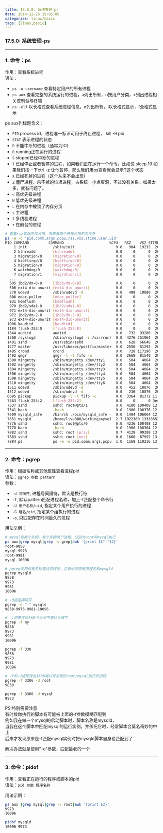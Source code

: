 ```yaml
---
title: 17.5.0: 系统管理-ps
date: 2014-12-26 19:05:00
categories: linux/basic
tags: [linux,basic]
---
```

### 17.5.0: 系统管理-ps

---

### 1. 命令：ps
作用：查看系统进程  
语法：  
- `ps -u username` 查看特定用户的所有进程
- `ps aux` 查看完整的系统运行的进程，a列出所有，u按用户分类，x列出进程相关控制台与终端
- `ps -elf` 以长格式查看系统进程信息，e列出所有，l以长格式显示，f全格式显示

ps aux列标题含义：
- `PID` process id，进程唯一标识可用于终止进程， kill -9 pid
- `STAT` 表示进程的状态
- `D` 不能中断的进程（通常为IO）
- `R` running正在运行的进程
- `S` stoped已经中断的进程
- `T` 已经停止或者暂停的进程，如果我们正在运行一个命令，比如说 sleep 10 如果我们按一下ctrl -z 让他暂停，那么我们用ps查看就会显示T这个状态
- `X` 已经死掉的进程（这个从来不会出现）
- `Z` 僵尸进程，杀不掉的垃圾进程，占系统一小点资源，不过没有关系。如果太多，就有问题了。
- `<` 高优先级进程
- `N` 低优先级进程
- `L` 在内存中被锁了内存分页
- `s` 主进程
- `l` 多线程进程
- `+` 在前台的进程

``` bash
# 查看rsz实际内存占用，用来看哪个进程占用的内存多
ps -e -o 'pid,comm,args,pcpu,rsz,vsz,stime,user,uid'
PID COMMAND         COMMAND                     %CPU   RSZ    VSZ STIME USER       UID
    1 init            /sbin/init                   0.0   984  19232  2015 root         0
    2 kthreadd        [kthreadd]                   0.0     0      0  2015 root         0
    3 migration/0     [migration/0]                0.0     0      0  2015 root         0
    4 ksoftirqd/0     [ksoftirqd/0]                0.0     0      0  2015 root         0
    5 migration/0     [migration/0]                0.0     0      0  2015 root         0
    6 watchdog/0      [watchdog/0]                 0.0     0      0  2015 root         0
    7 migration/1     [migration/1]                0.0     0      0  2015 root         0
  ...
  505 jbd2/dm-0-8     [jbd2/dm-0-8]                0.0     0      0  2015 root         0
  506 ext4-dio-unwrit [ext4-dio-unwrit]            0.0     0      0  2015 root         0
  578 udevd           /sbin/udevd -d               0.0   408  10880  2015 root         0
  806 edac-poller     [edac-poller]                0.0     0      0  2015 root         0
  931 kdmflush        [kdmflush]                   0.0     0      0  2015 root         0
  970 jbd2/sda1-8     [jbd2/sda1-8]                0.0     0      0  2015 root         0
  971 ext4-dio-unwrit [ext4-dio-unwrit]            0.0     0      0  2015 root         0
  972 jbd2/dm-2-8     [jbd2/dm-2-8]                0.0     0      0  2015 root         0
  973 ext4-dio-unwrit [ext4-dio-unwrit]            0.0     0      0  2015 root         0
 1006 kauditd         [kauditd]                    0.0     0      0  2015 root         0
 1184 flush-253:0     [flush-253:0]                0.0     0      0  2015 root         0
 1344 auditd          auditd                       0.0   732  93200  2015 root         0
 1360 rsyslogd        /sbin/rsyslogd -i /var/run/  0.0  4276 251964  2015 root         0
 1401 sshd            /usr/sbin/sshd               0.0   628  66648  2015 root         0
 1477 master          /usr/libexec/postfix/master  0.0  2556  81292  2015 root         0
 1485 crond           crond                        0.0   728 117296  2015 root         0
 1492 qmgr            qmgr -l -t fifo -u           0.0  2668  81540  2015 postfix     89
 1500 mingetty        /sbin/mingetty /dev/tty1     0.0   504   4064  2015 root         0
 1502 mingetty        /sbin/mingetty /dev/tty2     0.0   504   4064  2015 root         0
 1504 mingetty        /sbin/mingetty /dev/tty3     0.0   504   4064  2015 root         0
 1506 mingetty        /sbin/mingetty /dev/tty4     0.0   504   4064  2015 root         0
 1508 mingetty        /sbin/mingetty /dev/tty5     0.0   504   4064  2015 root         0
 1510 mingetty        /sbin/mingetty /dev/tty6     0.0   504   4064  2015 root         0
 1511 udevd           /sbin/udevd -d               0.0   452  10876  2015 root         0
 1512 udevd           /sbin/udevd -d               0.0   236  10876  2015 root         0
 6695 pickup          pickup -l -t fifo -u         0.0  3364  81372 11:37 postfix     89
 7363 flush-253:2     [flush-253:2]                0.0     0      0 Dec21 root         0
 7537 sshd            sshd: root@pts/1             0.0  4180 100408 12:41 root         0
 7541 bash            -bash                        0.0  1960 108376 12:41 root         0
 7609 mysqld_safe     /bin/sh ./bin/mysqld_safe -  0.0  1484 106064 12:46 root         0
 7651 mysqld          /home/live800/working/mysql  2.7 1922380 13338652 12:46 root     0
 7776 sshd            sshd: root@pts/0             0.0  4236 100408 12:52 root         0
 7778 bash            -bash                        0.0  1960 108304 12:52 root         0
 7882 sshd            sshd: root [priv]            0.7  4128  99308 13:00 root         0
 7883 sshd            sshd: root [net]             0.0  1660  67992 13:00 sshd        74
 7884 ps              ps -e -o pid,comm,args,pcpu  1.0  1168 110236 13:00 root         0
```

---

### 2. 命令：pgrep
作用：根据名称或其他属性查看进程pid  
语法：`pgrep 参数 pattern`  
参数：
- `-d 间隔符`, 进程号间隔符，默认是换行符
- `-f`, 默认pattern匹配进程名称，加上-f匹配整个命令行
- `-U 用户名称/uid`, 指定某个用户执行的进程
- `-G 组名/gid`, 指定某个组执行的进程
- `-o`, 只匹配存在时间最久的进程

用法举例：
``` bash
# mysql有两个实例，每个实例两个进程，分别为root和mysql执行
ps aux|grep mysql|grep -v grep|awk '{print $1"-"$2}'
root-9858
mysql-9973
root-9981
mysql-10096

# pgrep使用进程名称查找进程号，注意必须使用进程名称mysqld
pgrep mysqld
9858
9973
9981
10096

# -d指定间隔符
pgrep -d "-" mysqld
9858-9973-9981-10096

# -f用来在执行命令全局中查找关键字
pgrep -f my
9858
9973
9981
10096

pgrep -f 330
9858
9973
9981
10096

# -f和-U搭配找出3306端口号实例的root/mysql执行的进程
pgrep -f 3306 -U root
9858

pgrep -f 3306 -U mysql
9973
```
PS:特别需要注意  
有时候你执行的脚本有可能被上面的-f参数模糊匹配到  
例如我在做一个mysql的启动脚本时，脚本名称是mysqld，  
当我在这个脚本中匹配mysql的运行实例，并杀死它时，经常脚本会莫名奇妙的中止  
后来才发现原来是-f匹配mysql实例时把mysqld脚本自身也匹配到了  

解决办法就是使用"-o"参数，匹配最老的一个

---

### 3. 命令：pidof
作用：查看正在运行的程序或脚本的pid  
语法：`pid 参数 程序名称`

用法示例：
``` bash
ps aux |grep mysql|grep -v root|awk '{print $2}'
9973
10096

pidof mysqld
10096 9973```